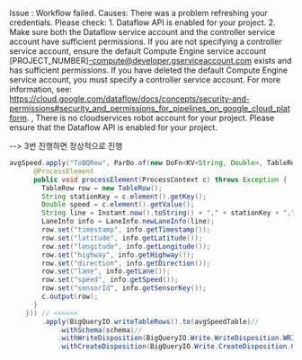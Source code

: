 Issue :
Workflow failed. Causes: There was a problem refreshing your credentials. Please check: 1. Dataflow API is enabled for your project. 2. Make sure both the Dataflow service account and the controller service account have sufficient permissions. If you are not specifying a controller service account, ensure the default Compute Engine service account [PROJECT_NUMBER]-compute@developer.gserviceaccount.com exists and has sufficient permissions. If you have deleted the default Compute Engine service account, you must specify a controller service account. For more information, see: https://cloud.google.com/dataflow/docs/concepts/security-and-permissions#security_and_permissions_for_pipelines_on_google_cloud_platform. , There is no cloudservices robot account for your project. Please ensure that the Dataflow API is enabled for your project.

--> 3번 진행하면 정상적으로 진행

```java
avgSpeed.apply("ToBQRow", ParDo.of(new DoFn<KV<String, Double>, TableRow>() {
      @ProcessElement
      public void processElement(ProcessContext c) throws Exception {
        TableRow row = new TableRow();
        String stationKey = c.element().getKey();
        Double speed = c.element().getValue();
        String line = Instant.now().toString() + "," + stationKey + "," + speed; // CSV
        LaneInfo info = LaneInfo.newLaneInfo(line);
        row.set("timestamp", info.getTimestamp());
        row.set("latitude", info.getLatitude());
        row.set("longitude", info.getLongitude());
        row.set("highway", info.getHighway());
        row.set("direction", info.getDirection());
        row.set("lane", info.getLane());
        row.set("speed", info.getSpeed());
        row.set("sensorId", info.getSensorKey());
        c.output(row);
      }
    })) // <<<<<< 
        .apply(BigQueryIO.writeTableRows().to(avgSpeedTable)//
            .withSchema(schema)//
            .withWriteDisposition(BigQueryIO.Write.WriteDisposition.WRITE_APPEND) // WriteDisposition.WRITE_APPEND:새 래코드 추가
            .withCreateDisposition(BigQueryIO.Write.CreateDisposition.CREATE_IF_NEEDED));
```